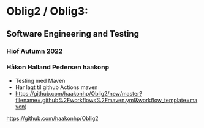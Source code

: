 # Oblig2 / Oblig3:
## Software Engineering and Testing
### Hiof Autumn 2022
### Håkon Halland Pedersen haakonp

- Testing med Maven
- Har lagt til github Actions maven 
- https://github.com/haakonhp/Oblig2/new/master?filename=.github%2Fworkflows%2Fmaven.yml&workflow_template=maven)


https://github.com/haakonhp/Oblig2
